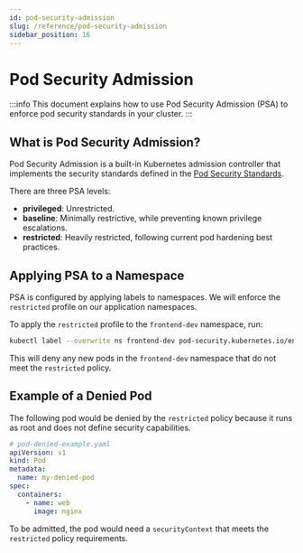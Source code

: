 ```yaml
---
id: pod-security-admission
slug: /reference/pod-security-admission
sidebar_position: 16
---
```


# Pod Security Admission

:::info This document explains how to use Pod Security Admission (PSA) to enforce pod security standards in your cluster. :::

## What is Pod Security Admission?

Pod Security Admission is a built-in Kubernetes admission controller that implements the security standards defined in the [Pod Security Standards](https://kubernetes.io/docs/concepts/security/pod-security-standards/).

There are three PSA levels:

- **privileged**: Unrestricted.
- **baseline**: Minimally restrictive, while preventing known privilege escalations.
- **restricted**: Heavily restricted, following current pod hardening best practices.

## Applying PSA to a Namespace

PSA is configured by applying labels to namespaces. We will enforce the `restricted` profile on our application namespaces.

To apply the `restricted` profile to the `frontend-dev` namespace, run:

```bash title="Apply restricted PSA to frontend-dev namespace"
kubectl label --overwrite ns frontend-dev pod-security.kubernetes.io/enforce=restricted
```

This will deny any new pods in the `frontend-dev` namespace that do not meet the `restricted` policy.

## Example of a Denied Pod

The following pod would be denied by the `restricted` policy because it runs as root and does not define security capabilities.

```yaml title="pod-denied-example.yaml"
# pod-denied-example.yaml
apiVersion: v1
kind: Pod
metadata:
  name: my-denied-pod
spec:
  containers:
    - name: web
      image: nginx
```

To be admitted, the pod would need a `securityContext` that meets the `restricted` policy requirements.
